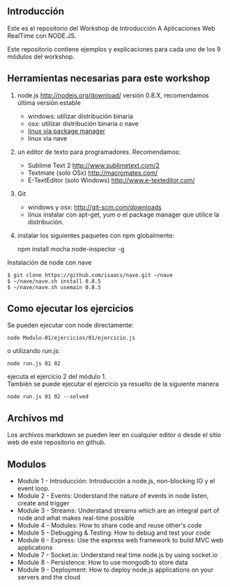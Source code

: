 ## Introducción

Este es el repositorio del Workshop de Introducción A Aplicaciones Web RealTime con NODE.JS.

Este repositorio contiene ejemplos y explicaciones para cada uno de los 9 módulos del workshop.

## Herramientas necesarias para este workshop

1. node.js http://nodejs.org/download/ versión 0.8.X, recomendamos última versión estable 
    -  windows: utilizar distribución binaria 
    -  osx: utilizar distribución binaria o nave 
    -  [linux via package manager](https://github.com/joyent/node/wiki/Installing-Node.js-via-package-manager) 
    -  linux via nave  


2. un editor de texto para programadores. Recomendamos: 
    -  Sublime Text 2 http://www.sublimetext.com/2 
    -  Textmate (solo OSx) http://macromates.com/ 
    -  E-TextEditor (solo Windows) http://www.e-texteditor.com/ 


3. Git 
    -  windows y osx: http://git-scm.com/downloads 
    -  linux instalar con apt-get, yum o el package manager que utilice la distribución.


4. instalar los siguientes paquetes con npm globalmente:

    npm install mocha node-inspector -g

Instalación de node con nave

```
$ git clone https://github.com/isaacs/nave.git ~/nave 
$ ~/nave/nave.sh install 0.8.5 
$ ~/nave/nave.sh usemain 0.8.5 
```
## Como ejecutar los ejercicios

Se pueden ejecutar con node directamente:

```
node Modulo-01/ejercicios/01/ejercicio.js
```
o utilizando run.js: 

```
node run.js 01 02
```

ejecuta el ejercicio 2 del módulo 1.  
También se puede ejecutar el ejercicio ya resuelto de la siguiente manera

```
node run.js 01 02 --solved
```


## Archivos md

Los archivos markdown se pueden leer en cualquier editor o desde el sitio web de este repositorio en github.

## Modulos

- Module 1 - Introducción: Introducción a node.js, non-blocking IO y el event loop.
- Module 2 - Events: Understand the nature of events in node listen, create and trigger
- Module 3 - Streams: Understand streams which are an integral part of node and what makes real-time possible
- Module 4 - Modules: How to share code and reuse other's code
- Module 5 - Debugging & Testing: How to debug and test your code
- Module 6 - Express: Use the express web framework to build MVC web applications
- Module 7 - Socket.io: Understand real time node.js by using socket.io
- Module 8 - Persistence: How to use mongodb to store data
- Module 9 - Deployment: How to deploy node.js applications on your servers and the cloud